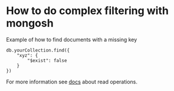 # How to do complex filtering with mongosh

Example of how to find documents with a missing key

```mongosh
db.yourCollection.find({
    "xyz": {
        "$exist": false
    }
})
```

For more information see [docs] about read operations.

[docs]: https://www.mongodb.com/docs/mongodb-shell/crud/read/
